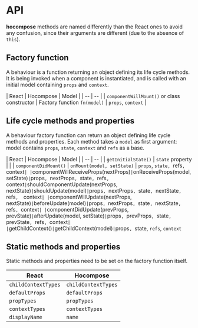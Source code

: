 # API

__hocompose__ methods are named differently than the React ones to avoid any confusion, since their arguments are different (due to the absence of `this`).

## Factory function

A behaviour is a function returning an object defining its life cycle methods. It is being invoked when a component is instantiated, and is called with an initial model containing `props` and `context`.

| React | Hocompose | Model |
| -- | -- |
| `componentWillMount()` or class constructor | Factory function `fn(model)` | `props`, `context` |

## Life cycle methods and properties

A behaviour factory function can return an object defining life cycle methods and properties. Each method takes a `model` as first argument: model contains `props`, `state`, `context` and `refs` as a base.

| React | Hocompose | Model |
| -- | -- |
| `getInitialState()` | `state` property |  |
| `componentDidMount()` | `onMount(model, setState)` | `props`, `state, `refs`, `context` |
| `componentWillReceiveProps(nextProps)` | `onReceiveProps(model, setState)` | `props`, `nextProps`, `state`, `refs`, `context`
| `shouldComponentUpdate(nextProps, nextState)` | `shouldUpdate(model)` | `props`, `nextProps`, `state`, `nextState`, `refs`,  `context` |
| `componentWillUpdate(nextProps, nextState)` | `beforeUpdate(model)` | `props`, `nextProps`, `state`, `nextState`, `refs`, `context` |
| `componentDidUpdate(prevProps, prevState)` | `afterUpdate(model, setState)` | `props`, `prevProps`, `state`, `prevState`, `refs`, `context` |
| `getChildContext()` | `getChildContext(model)` | `props`, `state, `refs`, `context`

## Static methods and properties

Static methods and properties need to be set on the factory function itself.

| React | Hocompose |
| -- | -- |
| `childContextTypes` | `childContextTypes` |
| `defaultProps` | `defaultProps` |
| `propTypes` | `propTypes` |
| `contextTypes` | `contextTypes` |
| `displayName` | `name` ||